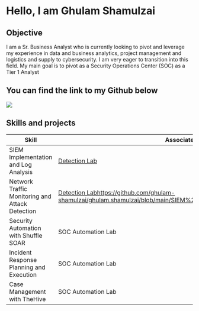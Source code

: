 # Hello, I am Ghulam Shamulzai

## Objective
I am a Sr. Business Analyst who is currently looking to pivot and leverage my experience in data and business analytics, project management and logistics and supply to cybersecurity. I am very eager to transition into this field. My main goal is to pivot as a Security Operations Center (SOC) as a Tier 1 Analyst

## You can find the link to my Github below
<a href="https://www.linkedin.com/in/ghulam-shamulzai/"><img src="https://custom-icon-badges.demolab.com/badge/LinkedIn-0A66C2?logo=linkedin-white&logoColor=fff)](#)" /></a>


## Skills and projects
| Skill                                         | Associated Project         |
|-----------------------------------------------|----------------------------|
| SIEM Implementation and Log Analysis          | <a   href="https://google.comhttps://github.com/ghulamshamulzai/ghulam.shamulzai/blob/main/SIEM%20Implementation%20and%20Log%20Analysis">Detection Lab</a>|
| Network Traffic Monitoring and Attack Detection | <a href="https://google.com">Detection Labhttps://github.com/ghulam-shamulzai/ghulam.shamulzai/blob/main/SIEM%20Implementation%20and%20Log%20Analysis</a>|
| Security Automation with Shuffle SOAR         | SOC Automation Lab|
| Incident Response Planning and Execution      | SOC Automation Lab|
| Case Management with TheHive                  | SOC Automation Lab|
